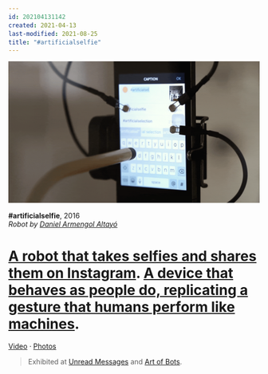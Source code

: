 ```yaml
---
id: 202104131142
created: 2021-04-13
last-modified: 2021-08-25
title: "#artificialselfie"
---
```

![](../assets/202104131142.gif)

**#artificialselfie**, 2016  
*Robot by [Daniel Armengol Altayó]([[202103150041]])*

# [A robot that takes selfies and shares them on Instagram]([[202104131503]]). [A device that behaves as people do, replicating a gesture that humans perform like machines]([[202104131153]]).

[Video]([[202104131213]]) · [Photos](https://www.flickr.com/photos/danielarmengolaltayo/sets/72157664247122474)

>Exhibited at [Unread Messages]([[202104131211]]) and [Art of Bots]([[202104131209]]).  